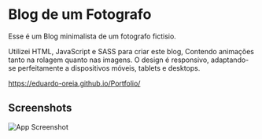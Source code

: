 
# Blog de um Fotografo

Esse é um Blog minimalista de um fotografo fictisio. 


Utilizei HTML, JavaScript e SASS para criar este blog, Contendo animações tanto na rolagem quanto nas imagens. O design é responsivo, adaptando-se perfeitamente a dispositivos móveis, tablets e desktops.

https://eduardo-oreia.github.io/Portfolio/



## Screenshots

![App Screenshot](https://github.com/Eduardo-Oreia/Blog/blob/main/images/Design%20sem%20nome%20(1).png?raw=true)

